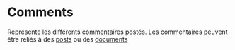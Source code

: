 Comments
========

Représente les différents commentaires postés.
Les commentaires peuvent être reliés à des [posts](../posts) ou des [documents](../documents)
